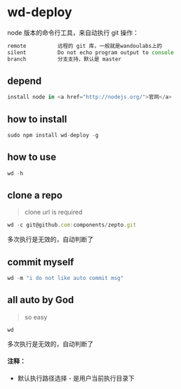 wd-deploy
===========

node 版本的命令行工具，来自动执行 git 操作：

```javascript
remote			远程的 git 库，一般就是wandoulabs上的
silent    		Do not echo program output to console
branch			分支支持，默认是 master
```

## depend

```javascript
install node in <a href="http://nodejs.org/">官网</a>
```

## how to install

```javascript
sudo npm install wd-deploy -g
```

## how to use

```javascript
wd -h
```

## clone a repo

> clone url is required

```javascript
wd -c git@github.com:components/zepto.git
```

多次执行是无效的，自动判断了


## commit myself

```javascript
wd -m "i do not like auto commit msg"
```

## all auto by God

> so easy

```wd
wd
```

多次执行是无效的，自动判断了

#### 注释：

* 默认执行路径选择 - 是用户当前执行目录下
